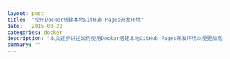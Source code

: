 ```yaml
---
layout: post
title:  "使用Docker搭建本地GitHub Pages开发环境"
date:   2015-09-20
categories: docker
description: "本文逐步讲述如何使用Docker搭建本地GitHub Pages开发环境以便更加高效的编写博文"
summary: ""
---
```




